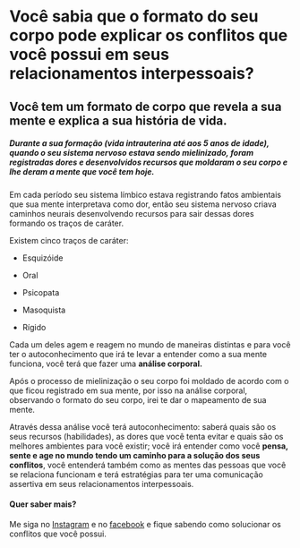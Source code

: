 # Você sabia que o formato do seu corpo pode explicar os conflitos que você possui em seus relacionamentos interpessoais?
## Você tem um formato de corpo que revela a sua mente e explica a sua história de vida.
##### 	Durante a sua formação (vida intrauterina até aos 5 anos de idade), quando o seu sistema nervoso estava sendo mielinizado, foram registradas dores e desenvolvidos recursos que moldaram o seu corpo e lhe deram a mente que você tem hoje.

Em cada período seu sistema límbico estava registrando fatos ambientais que sua mente interpretava como dor, então seu sistema nervoso criava caminhos neurais desenvolvendo recursos para sair dessas dores formando os traços de caráter.

Existem cinco traços de caráter:

* Esquizóide

* Oral

* Psicopata

* Masoquista

* Rígido

Cada um deles agem e reagem no mundo de maneiras distintas e para você ter o autoconhecimento que irá te levar a entender como a sua mente funciona, você terá que fazer uma **análise corporal.** 

Após o processo de mielinização o seu corpo foi moldado de acordo com o que ficou registrado em sua mente, por isso na análise corporal, observando o formato do seu corpo, irei te dar o mapeamento de sua mente.

Através dessa análise você terá autoconhecimento: saberá quais são os seus recursos (habilidades), as dores que você tenta evitar e quais são os melhores ambientes para você existir; você irá entender como você **pensa, sente e age no mundo tendo um caminho para a solução dos seus conflitos**, você entenderá também como as mentes das pessoas que você se relaciona funcionam e terá estratégias para ter uma comunicação assertiva em seus relacionamentos interpessoais.

#### Quer saber mais? 

Me siga no [Instagram](https://www.instagram.com/suelencassiaa) e no [facebook](https://fb.com/fonoaudiologa.suelencassia) e fique sabendo como solucionar os conflitos que você possui.






